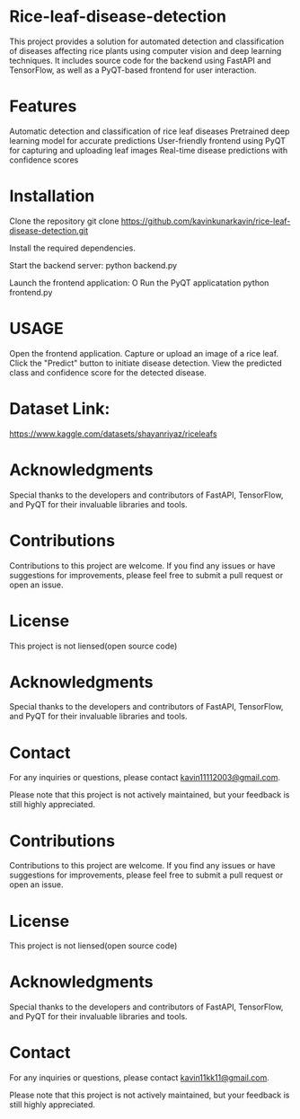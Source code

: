 # Rice-leaf-disease-detection

This project provides a solution for automated detection and classification of diseases affecting rice plants using computer vision and deep learning techniques. It includes source code for the backend using FastAPI and TensorFlow, as well as a PyQT-based frontend for user interaction.

# Features

Automatic detection and classification of rice leaf diseases Pretrained deep learning model for accurate predictions User-friendly frontend using PyQT for capturing and uploading leaf images Real-time disease predictions with confidence scores

# Installation
Clone the repository git clone https://github.com/kavinkunarkavin/rice-leaf-disease-detection.git

Install the required dependencies.

Start the backend server: python backend.py

Launch the frontend application: O Run the PyQT applicatation python frontend.py

# USAGE
Open the frontend application. Capture or upload an image of a rice leaf. Click the "Predict" button to initiate disease detection. View the predicted class and confidence score for the detected disease.

# Dataset Link:
https://www.kaggle.com/datasets/shayanriyaz/riceleafs

# Acknowledgments
Special thanks to the developers and contributors of FastAPI, TensorFlow, and PyQT for their invaluable libraries and tools.

# Contributions
Contributions to this project are welcome. If you find any issues or have suggestions for improvements, please feel free to submit a pull request or open an issue.

# License
This project is not liensed(open source code)

# Acknowledgments
Special thanks to the developers and contributors of FastAPI, TensorFlow, and PyQT for their invaluable libraries and tools.

# Contact
For any inquiries or questions, please contact kavin11112003@gmail.com.

Please note that this project is not actively maintained, but your feedback is still highly appreciated.

# Contributions
Contributions to this project are welcome. If you find any issues or have suggestions for improvements, please feel free to submit a pull request or open an issue.

# License
This project is not liensed(open source code)

# Acknowledgments
Special thanks to the developers and contributors of FastAPI, TensorFlow, and PyQT for their invaluable libraries and tools.

# Contact
For any inquiries or questions, please contact kavin11kk11@gmail.com.

Please note that this project is not actively maintained, but your feedback is still highly appreciated.
